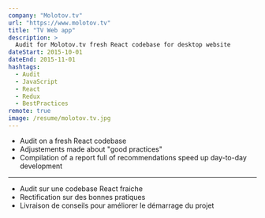 ```yaml
---
company: "Molotov.tv"
url: "https://www.molotov.tv"
title: "TV Web app"
description: >
  Audit for Molotov.tv fresh React codebase for desktop website
dateStart: 2015-10-01
dateEnd: 2015-11-01
hashtags:
  - Audit
  - JavaScript
  - React
  - Redux
  - BestPractices
remote: true
image: /resume/molotov.tv.jpg
---
```


- Audit on a fresh React codebase
- Adjustements made about "good practices"
- Compilation of a report full of recommendations speed up day-to-day
  development

---

- Audit sur une codebase React fraiche
- Rectification sur des bonnes pratiques
- Livraison de conseils pour améliorer le démarrage du projet
